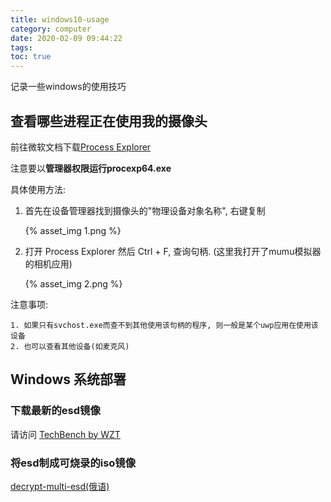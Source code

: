 ```yaml
---
title: windows10-usage
category: computer
date: 2020-02-09 09:44:22
tags:
toc: true
---
```


记录一些windows的使用技巧

<!-- more -->

## 查看哪些进程正在使用我的摄像头

前往微软文档下载[Process Explorer](https://docs.microsoft.com/en-us/sysinternals/downloads/process-explorer)

注意要以**管理器权限运行procexp64.exe**

具体使用方法:

1. 首先在设备管理器找到摄像头的"物理设备对象名称", 右键复制

   {% asset_img 1.png %}

2. 打开 Process Explorer 然后 Ctrl + F, 查询句柄. (这里我打开了mumu模拟器的相机应用)

   {% asset_img 2.png %}

注意事项:

    1. 如果只有svchost.exe而查不到其他使用该句柄的程序, 则一般是某个uwp应用在使用该设备
    2. 也可以查看其他设备(如麦克风)

## Windows 系统部署

### 下载最新的esd镜像

请访问 [TechBench by WZT](https://tb.rg-adguard.net/public.php)

### 将esd制成可烧录的iso镜像

[decrypt-multi-esd(俄语)](https://rg-adguard.net/decrypt-multi-release/)